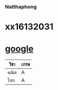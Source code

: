 ### Natthaphong

# xx16132031

# [google](https://google.com/)

วิชา | เกรด
-------------- | --------------
คณิต |A
ไทย |A